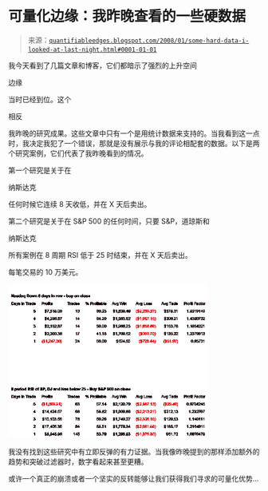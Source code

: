 <!--yml

分类：未分类

日期：2024-05-18 08:37:28

-->

# 可量化边缘：我昨晚查看的一些硬数据

> 来源：[`quantifiableedges.blogspot.com/2008/01/some-hard-data-i-looked-at-last-night.html#0001-01-01`](http://quantifiableedges.blogspot.com/2008/01/some-hard-data-i-looked-at-last-night.html#0001-01-01)

我今天看到了几篇文章和博客，它们都暗示了强烈的上升空间

边缘

当时已经到位。这个

相反

我昨晚的研究成果。这些文章中只有一个是用统计数据来支持的。当我看到这一点时，我决定我犯了一个错误，那就是没有展示与我的评论相配套的数据。以下是两个研究案例，它们代表了我昨晚看到的情况。

第一个研究是关于在

纳斯达克

任何时候它连续 8 天收低，并在 X 天后卖出。

第二个研究是关于在 S&P 500 的任何时间，只要 S&P，道琼斯和

纳斯达克

所有案例在 8 周期 RSI 低于 25 时结束，并在 X 天后卖出。

每笔交易的 10 万美元。

![](img/0284da0dddf3a682785c96e010d18b61.png)

我没有找到这些研究中有立即反弹的有力证据。当我像昨晚提到的那样添加额外的趋势和突破过滤器时，数字看起来甚至更糟。

或许一个真正的崩溃或者一个坚实的反转能够让我们获得我们寻求的可量化优势...
